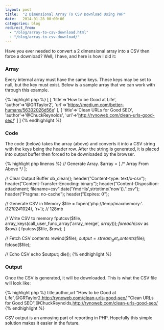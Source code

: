 ```yaml
---
layout: post
title:  "2 Dimensional Array To CSV Download Using PHP"
date:   2014-01-28 00:00:00
categories: blog
redirect_from:
  - "/blog/array-to-csv-download.html"
  - "/blog/array-to-csv-download/"
---
```


Have you ever needed to convert a 2 dimensional array into a CSV then force a download? Well, I have, and here is how I did it:

### Array

Every internal array must have the same keys. These keys may be set to null, but the key must exist. Below is a sample array that we can work with through this example.

{% highlight php %}
[
    [
        'title'=>'How to be Good at Life',
        'author'=>'@GRTaylor2',
        'url'=>'https://medium.com/better-humans/56302026d56e'
    ],
    [
        'title'=>'Clean URLs for Good SEO',
        'author'=>'@ChuckReynolds',
        'url'=>'http://rynoweb.com/clean-urls-good-seo/'
    ]
]
{% endhighlight %}

### Code

The code (below) takes the array (above) and converts it into a CSV string with the keys being the header row. After the string is generated, it is placed into output buffer then forced to be downloaded by the browser.

{% highlight php linenos %}
// Generate Array.
$array = [ /* Array From Above */ ];

// Clear Output Buffer
ob_clean();
header("Content-type: text/x-csv");
header("Content-Transfer-Encoding: binary");
header("Content-Disposition: attachment; filename=csv".date('YmdHis',strtotime('now')).".csv");
header("Pragma: no-cache");
header("Expires: 0");

// Generate CSV in Memory
$file = fopen('php://temp/maxmemory:'. (12*1024*1024), 'r+'); // 128mb

// Write CSV to memory
fputcsv($file, array_keys(call_user_func_array('array_merge', $array)));
foreach($csv as $row)
{
    fputcsv($file, $row);
}

// Fetch CSV contents
rewind($file);
$output = stream_get_contents($file);
fclose($file);

// Echo CSV
echo $output;
die();
{% endhighlight %}

### Output

Once the CSV is generated, it will be downloaded. This is what the CSV file will look like:

{% highlight php %}
title,author,url
"How to be Good at Life",@GRTaylor2,http://rynoweb.com/clean-urls-good-seo/
"Clean URLs for Good SEO",@ChuckReynolds,http://rynoweb.com/clean-urls-good-seo/
{% endhighlight %}

CSV output is an annoying part of reporting in PHP. Hopefully this simple solution makes it easier in the future.
